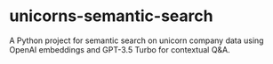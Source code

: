 # unicorns-semantic-search
A Python project for semantic search on unicorn company data using OpenAI embeddings and GPT-3.5 Turbo for contextual Q&amp;A.
